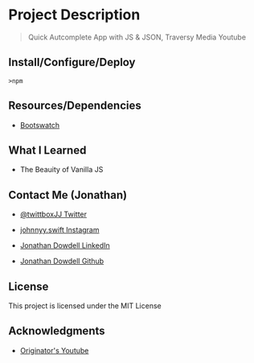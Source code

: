 # Project Description

> Quick Autcomplete App with JS & JSON, Traversy Media Youtube

## Install/Configure/Deploy

`>npm`

## Resources/Dependencies

* [Bootswatch](https://bootswatch.com/)

## What I Learned

* The Beauity of Vanilla JS

## Contact Me (Jonathan)

* [@twittboxJJ Twitter](https://twitter.com/twittboxJJ)

* [johnnyy.swift Instagram](https://www.instagram.com/johnnyy.swift/)

* [Jonathan Dowdell LinkedIn](https://www.linkedin.com/in/jonathan-dowdell-09719a180/)

* [Jonathan Dowdell Github](https://github.com/JonathanDowdell)

## License

This project is licensed under the MIT License

## Acknowledgments

* [Originator's Youtube](https://www.youtube.com/watch?edufilter=NULL&t=1022s)
